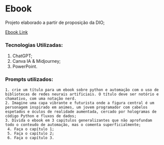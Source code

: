 
# Ebook

Projeto elaborado a partir de proposição da DIO;

 [Ebook Link](https:/github.com/reisryan/ebook.pdf)


### Tecnologias Utilizadas:

1. ChatGPT;
2. Canva IA & Midjourney;
3. PowerPoint.

### Prompts utilizados:
```1. crie um título para um ebook sobre python e automação com o uso de bibliotecas de redes neurais artificiais. O título deve ser notório e chamativo, com uma notação nerd.``` \
```2. Imagine uma capa vibrante e futurista onde a figura central é um personagem inspirado em animes, um jovem programador com cabelos espetados e óculos de realidade aumentada, cercado por hologramas de código Python e fluxos de dados;``` \
```3. Divida o ebook em 3 capitulos generalizantes que não aprofundam todo o conteudo de automação, mas o comenta superficialmente;``` \
``` 4. Faça o capítulo 1;``` \
``` 5. Faça o capítulo 2;``` \
``` 6. Faça o capítulo 3.```
